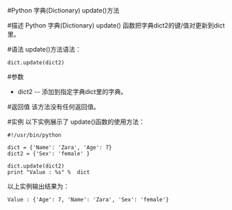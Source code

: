 #Python 字典(Dictionary) update()方法

#描述
Python 字典(Dictionary) update() 函数把字典dict2的键/值对更新到dict里。

#语法
update()方法语法：

```
dict.update(dict2)
```

#参数
- dict2 -- 添加到指定字典dict里的字典。

#返回值
该方法没有任何返回值。

#实例
以下实例展示了 update()函数的使用方法：

```
#!/usr/bin/python

dict = {'Name': 'Zara', 'Age': 7}
dict2 = {'Sex': 'female' }

dict.update(dict2)
print "Value : %s" %  dict
```

以上实例输出结果为：


```
Value : {'Age': 7, 'Name': 'Zara', 'Sex': 'female'}
```